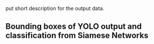 put short description for the output data.

## Bounding boxes of YOLO output and classification from Siamese Networks

